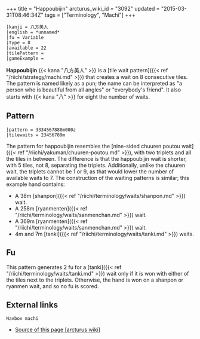 +++
title = "Happoubijin"
arcturus_wiki_id = "3092"
updated = "2015-03-31T08:46:34Z"
tags = ["Terminology", "Machi"]
+++

```machi
|kanji = 八方美人
|english = *unnamed*
|fu = Variable
|type = 8
|available = 22
|tilePattern =
|gameExample =
```

**Happoubijin** {{< kana "八方美人" >}} is a [tile wait
pattern]({{< ref "/riichi/strategy/machi.md" >}}) that creates a wait on 8 consecutive tiles. The
pattern is named likely as a pun; the name can be interpreted as "a person who is beautiful from all
angles" or "everybody's friend". It also starts with {{< kana "八" >}} for eight the number of
waits.

## Pattern

```machi
|pattern = 3334567888m000z
|tilewaits = 23456789m
```

The pattern for happoubijin resembles the [nine-sided chuuren poutou
wait]({{< ref "/riichi/yakuman/chuuren-poutou.md" >}}), with two triplets and all the tiles in
between. The difference is that the happoubijin wait is shorter, with 5 tiles, not 8, separating the
triplets. Additionally, unlike the chuuren wait, the triplets cannot be 1 or 9, as that would lower
the number of available waits to 7. The construction of the waiting patterns is similar; this
example hand contains:

- A 38m [shanpon]({{< ref "/riichi/terminology/waits/shanpon.md" >}}) wait.
- A 258m [ryanmenten]({{< ref "/riichi/terminology/waits/sanmenchan.md" >}}) wait.
- A 369m [ryanmenten]({{< ref "/riichi/terminology/waits/sanmenchan.md" >}}) wait.
- 4m and 7m [tanki]({{< ref "/riichi/terminology/waits/tanki.md" >}}) waits.

## Fu

This pattern generates 2 fu for a [tanki]({{< ref "/riichi/terminology/waits/tanki.md" >}}) wait
only if it is won with either of the tiles next to the triplets. Otherwise, the hand is won on a
shanpon or ryanmen wait, and so no fu is scored.

## External links

`Navbox machi`

- [Source of this page [arcturus wiki]](http://arcturus.su/wiki/Happoubijin)
